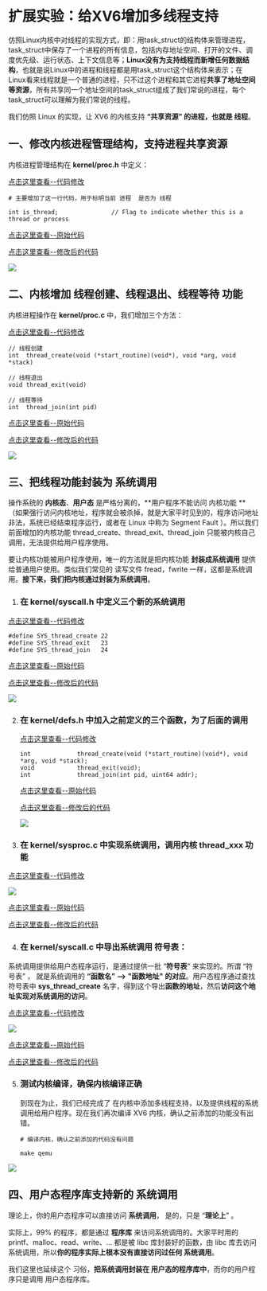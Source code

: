 # 扩展实验：给XV6增加多线程支持



仿照Linux内核中对线程的实现方式，即：用task_struct的结构体来管理进程，task_struct中保存了一个进程的所有信息，包括内存地址空间、打开的文件、调度优先级、运行状态、上下文信息等；**Linux没有为支持线程而新增任何数据结构**，也就是说Linux中的进程和线程都是用task_struct这个结构体来表示；在Linux看来线程就是一个普通的进程，只不过这个进程和其它进程**共享了地址空间等资源**，所有共享同一个地址空间的task_struct组成了我们常说的进程，每个task_struct可以理解为我们常说的线程。

我们仿照 Linux 的实现，让 XV6 的内核支持 **“共享资源” 的进程，也就是 线程**。





## 一、修改内核进程管理结构，支持进程共享资源



内核进程管理结构在 **kernel/proc.h** 中定义：

[点击这里查看--代码修改](https://github.com/hitsz-ids/tutorial/commit/20e7a81d735379c05e70166a813b30ba125e1421#diff-9217aa6c10ce4a80f68f3d335a5aac4ffa587639b1e5053becbdf60db11bc9f1)

```
# 主要增加了这一行代码，用于标明当前 进程  是否为 线程

int is_thread;               // Flag to indicate whether this is a thread or process

```

[点击这里查看--原始代码](https://github.com/hitsz-ids/tutorial/blob/54228d7771fccad72096110d3d3f394c1c8e96fa/Chapter08/XV6/kernel/proc.h) 

[点击这里查看--修改后的代码](https://github.com/hitsz-ids/tutorial/blob/20e7a81d735379c05e70166a813b30ba125e1421/Chapter08/XV6/kernel/proc.h)



![](01.png)





## 二、内核增加 线程创建、线程退出、线程等待  功能



内核进程操作在 **kernel/proc.c** 中，我们增加三个方法：



[点击这里查看--代码修改](https://github.com/hitsz-ids/tutorial/commit/f1bf3caa8dada609c714b331dcdd2cc4abb486ee)

```
// 线程创建
int  thread_create(void (*start_routine)(void*), void *arg, void *stack)

// 线程退出
void thread_exit(void)

// 线程等待
int  thread_join(int pid)

```

[点击这里查看--原始代码](https://github.com/hitsz-ids/tutorial/blob/63696fbb703cc847f22f5125140497c3dd4cd395/Chapter08/XV6/kernel/proc.c)

[点击这里查看--修改后的代码](https://github.com/hitsz-ids/tutorial/blob/76c5864a3ee111812690ce3328cbebe23558b0cb/Chapter08/XV6/kernel/proc.c)



![](02.png)





## 三、把线程功能封装为 系统调用 



操作系统的 **内核态**、**用户态** 是严格分离的，**用户程序不能访问 内核功能 **（如果强行访问内核地址，程序就会被杀掉，就是大家平时见到的，程序访问地址非法，系统已经结束程序运行，或者在 Linux 中称为 Segment Fault ）。所以我们前面增加的内核功能 thread_create、thread_exit、thread_join 只能被内核自己调用，无法提供给用户程序使用。



要让内核功能被用户程序使用，唯一的方法就是把内核功能 **封装成系统调用** 提供给普通用户使用。类似我们常见的 读写文件 fread，fwrite 一样，这都是系统调用。**接下来，我们把内核通过封装为系统调用**。



1. ### 在 **kernel/syscall.h** 中定义三个新的系统调用



[点击这里查看--代码修改](https://github.com/hitsz-ids/tutorial/commit/69b53990c887887b41a69a3d63eccd63336970dc)

```
#define SYS_thread_create 22
#define SYS_thread_exit   23
#define SYS_thread_join   24
```

[点击这里查看--原始代码](https://github.com/hitsz-ids/tutorial/blob/952aed940b1992878db44c7b3f8f0baf98b130a9/Chapter08/XV6/kernel/syscall.h)

[点击这里查看--修改后的代码](https://github.com/hitsz-ids/tutorial/blob/69b53990c887887b41a69a3d63eccd63336970dc/Chapter08/XV6/kernel/syscall.h)

![](03.png)





2. ### 在 **kernel/defs.h** 中加入之前定义的三个函数，为了后面的调用

   

   [点击这里查看--代码修改](https://github.com/hitsz-ids/tutorial/commit/b2c0325d6ef55fb6372fe8409abd35e5a9fff29b)

   ```
   int             thread_create(void (*start_routine)(void*), void *arg, void *stack);
   void            thread_exit(void);
   int             thread_join(int pid, uint64 addr);
   ```

   

   [点击这里查看--原始代码](https://github.com/hitsz-ids/tutorial/blob/48d0fe8f33fefa766d95811034860427acdd516e/Chapter08/XV6/kernel/defs.h)

   [点击这里查看--修改后的代码](https://github.com/hitsz-ids/tutorial/blob/b2c0325d6ef55fb6372fe8409abd35e5a9fff29b/Chapter08/XV6/kernel/defs.h)

   

   ![](04.png)

   

3. ### 在 **kernel/sysproc.c** 中实现系统调用，调用内核 thread_xxx 功能



[点击这里查看--代码修改](https://github.com/hitsz-ids/tutorial/commit/bccae776c5446e245e90bbe5a220ddd1b4c8051b)

![](05.png)



[点击这里查看--原始代码](https://github.com/hitsz-ids/tutorial/blob/1c37ef63c6dab6c40f91a22fbdee5abfa1cf55d5/Chapter08/XV6/kernel/sysproc.c)

[点击这里查看--修改后的代码](https://github.com/hitsz-ids/tutorial/blob/bccae776c5446e245e90bbe5a220ddd1b4c8051b/Chapter08/XV6/kernel/sysproc.c)



4. ### 在 **kernel/syscall.c** 中导出系统调用 符号表：



系统调用提供给用户态程序运行，是通过提供一批 “**符号表**” 来实现的。所谓 “符号表” ， 就是系统调用的 **“函数名” --> "函数地址" 的对应**。用户态程序通过查找符号表中 **sys_thread_create** 名字，得到这个导出**函数的地址**，然后**访问这个地址实现对系统调用的访问**。



[点击这里查看--代码修改](https://github.com/hitsz-ids/tutorial/commit/2a649c95419b073ddf7b6e5b13fd74f265c9f358)

![](06.png)



[点击这里查看--原始代码](https://github.com/hitsz-ids/tutorial/blob/952aed940b1992878db44c7b3f8f0baf98b130a9/Chapter08/XV6/kernel/syscall.c)

[点击这里查看--修改后的代码](https://github.com/hitsz-ids/tutorial/blob/2a649c95419b073ddf7b6e5b13fd74f265c9f358/Chapter08/XV6/kernel/syscall.c)



5. ### 测试内核编译，确保内核编译正确

   

   到现在为止，我们已经完成了  在内核中添加多线程支持，以及提供线程的系统调用给用户程序。现在我们再次编译 XV6 内核，确认之前添加的功能没有出错。

   ```
   # 编译内核，确认之前添加的代码没有问题
   
   make qemu
   
   ```

   

![](07.png)





## 四、用户态程序库支持新的 系统调用 

理论上，你的用户态程序可以直接访问 **系统调用**， 是的，只是 “**理论上**” 。



实际上，99% 的程序，都是通过 **程序库** 来访问系统调用的。大家平时用的 printf、malloc、read、write、... 都是被 libc 库封装好的函数，由 libc 库去访问  系统调用，所以**你的程序实际上根本没有直接访问过任何 系统调用**。



我们这里也延续这个 习俗，**把系统调用封装在 用户态的程序库中**，而你的用户程序只是调用 用户态程序库。







